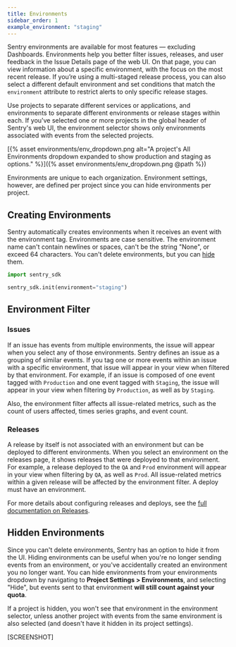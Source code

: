 ```yaml
---
title: Environments
sidebar_order: 1
example_environment: "staging"
---
```


Sentry environments are available for most features — excluding Dashboards. Environments help you better filter issues, releases, and user feedback in the Issue Details page of the web UI. On that page, you can view information about a specific environment, with the focus on the most recent release. If you’re using a multi-staged release process, you can also select a different default environment and set conditions that match the `environment` attribute to restrict alerts to only specific release stages. 

Use projects to separate different services or applications, and environments to separate different environments or release stages within each. If you've selected one or more projects in the global header of Sentry's web UI, the environment selector shows only environments associated with events from the selected projects.

[{% asset environments/env_dropdown.png alt="A project's All Environments dropdown expanded to show production and staging as options." %}]({% asset environments/env_dropdown.png @path %})

Environments are unique to each organization. Environment settings, however, are defined per project since you can hide environments per project.

## Creating Environments

Sentry automatically creates environments when it receives an event with the environment tag. Environments are case sensitive. The environment name can't contain newlines or spaces, can't be the string "None", or exceed 64 characters. You can't delete environments, but you can [hide](#hidden-environments) them.

```python
import sentry_sdk

sentry_sdk.init(environment="staging")
```

## **Environment Filter**

### **Issues**

If an issue has events from multiple environments, the issue will appear when you select any of those environments. Sentry defines an issue as a grouping of similar events. If you tag one or more events within an issue with a specific environment, that issue will appear in your view when filtered by that environment. For example, if an issue is composed of one event tagged with `Production` and one event tagged with `Staging`, the issue will appear in your view when filtering by `Production`, as well as by `Staging`.

Also, the environment filter affects all issue-related metrics, such as the count of users affected, times series graphs, and event count.

### **Releases**

A release by itself is not associated with an environment but can be deployed to different environments. When you select an environment on the releases page, it shows releases that were deployed to that environment. For example, a release deployed to the `QA` and `Prod` environment will appear in your view when filtering by `QA`, as well as `Prod`. All issue-related metrics within a given release will be affected by the environment filter. A deploy must have an environment.

For more details about configuring releases and deploys, see the [full documentation on Releases]([https://docs.sentry.io/workflow/releases/](https://docs.sentry.io/workflow/releases/)).

## Hidden Environments

Since you can't delete environments, Sentry has an option to hide it from the UI. Hiding environments can be useful when you're no longer sending events from an environment, or you've accidentally created an environment you no longer want. You can hide environments from your environments dropdown by navigating to **Project Settings > Environments**, and selecting "Hide", but events sent to that environment **will still count against your quota**.

If a project is hidden, you won't see that environment in the environment selector, unless another project with events from the same environment is also selected (and doesn't have it hidden in its project settings).

[SCREENSHOT]
